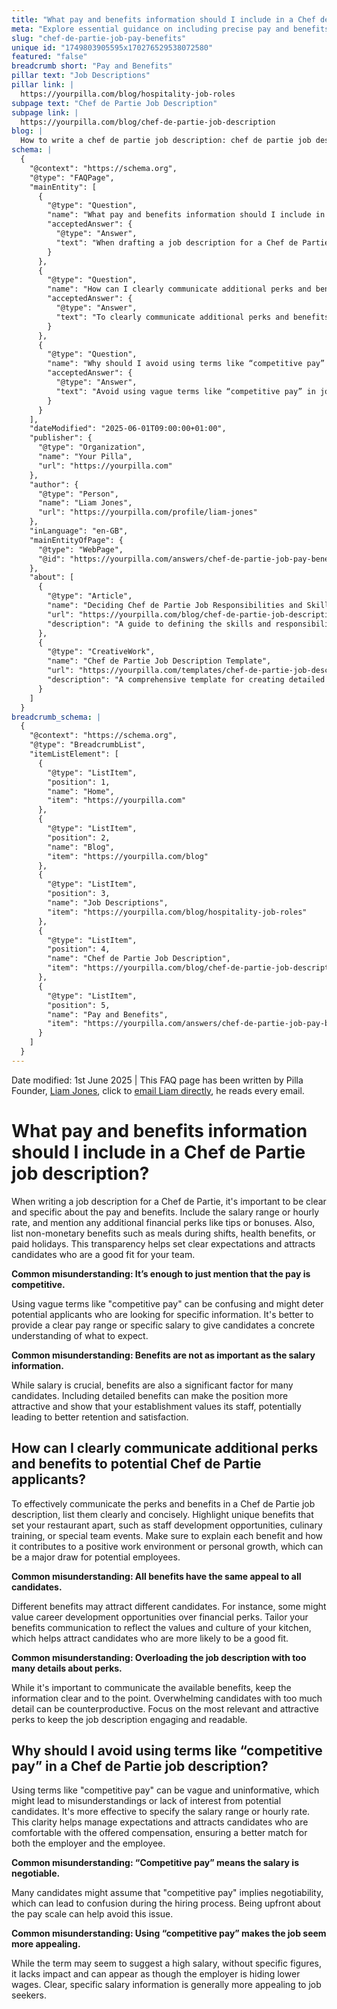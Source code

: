 ```yaml
---
title: "What pay and benefits information should I include in a Chef de Partie job description?"
meta: "Explore essential guidance on including precise pay and benefits in a Chef de Partie job description to attract well-suited candidates."
slug: "chef-de-partie-job-pay-benefits"
unique id: "1749803905595x170276529538072580"
featured: "false"
breadcrumb short: "Pay and Benefits"
pillar text: "Job Descriptions"
pillar link: |
  https://yourpilla.com/blog/hospitality-job-roles
subpage text: "Chef de Partie Job Description"
subpage link: |
  https://yourpilla.com/blog/chef-de-partie-job-description
blog: |
  How to write a chef de partie job description: chef de partie job description template included.
schema: |
  {
    "@context": "https://schema.org",
    "@type": "FAQPage",
    "mainEntity": [
      {
        "@type": "Question",
        "name": "What pay and benefits information should I include in a Chef de Partie job description?",
        "acceptedAnswer": {
          "@type": "Answer",
          "text": "When drafting a job description for a Chef de Partie, it is important to be specific about the salary, including any pay range or hourly rate and additional financial perks such as tips or bonuses. List non-financial benefits clearly too, like meals during shifts, health insurance, or paid holidays, as this transparency helps in attracting suitable candidates and setting clear expectations."
        }
      },
      {
        "@type": "Question",
        "name": "How can I clearly communicate additional perks and benefits to potential Chef de Partie applicants?",
        "acceptedAnswer": {
          "@type": "Answer",
          "text": "To clearly communicate additional perks and benefits in a Chef de Partie job description, enumerate them succinctly, highlighting unique offerings like development opportunities or special events. Explain how each benefit aids personal growth and enhances the work environment, aiming to attract candidates best suited to your team’s culture."
        }
      },
      {
        "@type": "Question",
        "name": "Why should I avoid using terms like “competitive pay” in a Chef de Partie job description?",
        "acceptedAnswer": {
          "@type": "Answer",
          "text": "Avoid using vague terms like “competitive pay” in job descriptions as they lack clarity and can mislead candidates. They might appear to hide lower wages or create confusion over negotiability. It's more constructive to provide a specific salary range or hourly rate, setting clear expectations and attracting genuinely interested candidates."
        }
      }
    ],
    "dateModified": "2025-06-01T09:00:00+01:00",
    "publisher": {
      "@type": "Organization",
      "name": "Your Pilla",
      "url": "https://yourpilla.com"
    },
    "author": {
      "@type": "Person",
      "name": "Liam Jones",
      "url": "https://yourpilla.com/profile/liam-jones"
    },
    "inLanguage": "en-GB",
    "mainEntityOfPage": {
      "@type": "WebPage",
      "@id": "https://yourpilla.com/answers/chef-de-partie-job-pay-benefits"
    },
    "about": [
      {
        "@type": "Article",
        "name": "Deciding Chef de Partie Job Responsibilities and Skills",
        "url": "https://yourpilla.com/blog/chef-de-partie-job-description",
        "description": "A guide to defining the skills and responsibilities required for a Chef de Partie, helping to shape effective job descriptions."
      },
      {
        "@type": "CreativeWork",
        "name": "Chef de Partie Job Description Template",
        "url": "https://yourpilla.com/templates/chef-de-partie-job-description",
        "description": "A comprehensive template for creating detailed and effective job descriptions for the position of Chef de Partie."
      }
    ]
  }
breadcrumb_schema: |
  {
    "@context": "https://schema.org",
    "@type": "BreadcrumbList",
    "itemListElement": [
      {
        "@type": "ListItem",
        "position": 1,
        "name": "Home",
        "item": "https://yourpilla.com"
      },
      {
        "@type": "ListItem",
        "position": 2,
        "name": "Blog",
        "item": "https://yourpilla.com/blog"
      },
      {
        "@type": "ListItem",
        "position": 3,
        "name": "Job Descriptions",
        "item": "https://yourpilla.com/blog/hospitality-job-roles"
      },
      {
        "@type": "ListItem",
        "position": 4,
        "name": "Chef de Partie Job Description",
        "item": "https://yourpilla.com/blog/chef-de-partie-job-description"
      },
      {
        "@type": "ListItem",
        "position": 5,
        "name": "Pay and Benefits",
        "item": "https://yourpilla.com/answers/chef-de-partie-job-pay-benefits"
      }
    ]
  }
---
```


Date modified: 1st June 2025 | This FAQ page has been written by Pilla Founder, [Liam Jones](https://yourpilla.com/profile/liam-jones), click to [email Liam directly](https://mailto:liam@yourpilla.com), he reads every email.

# What pay and benefits information should I include in a Chef de Partie job description?

When writing a job description for a Chef de Partie, it's important to be clear and specific about the pay and benefits. Include the salary range or hourly rate, and mention any additional financial perks like tips or bonuses. Also, list non-monetary benefits such as meals during shifts, health benefits, or paid holidays. This transparency helps set clear expectations and attracts candidates who are a good fit for your team.

**Common misunderstanding: It’s enough to just mention that the pay is competitive.**

Using vague terms like "competitive pay" can be confusing and might deter potential applicants who are looking for specific information. It's better to provide a clear pay range or specific salary to give candidates a concrete understanding of what to expect.

**Common misunderstanding: Benefits are not as important as the salary information.**

While salary is crucial, benefits are also a significant factor for many candidates. Including detailed benefits can make the position more attractive and show that your establishment values its staff, potentially leading to better retention and satisfaction.

## How can I clearly communicate additional perks and benefits to potential Chef de Partie applicants?

To effectively communicate the perks and benefits in a Chef de Partie job description, list them clearly and concisely. Highlight unique benefits that set your restaurant apart, such as staff development opportunities, culinary training, or special team events. Make sure to explain each benefit and how it contributes to a positive work environment or personal growth, which can be a major draw for potential employees.

**Common misunderstanding: All benefits have the same appeal to all candidates.**

Different benefits may attract different candidates. For instance, some might value career development opportunities over financial perks. Tailor your benefits communication to reflect the values and culture of your kitchen, which helps attract candidates who are more likely to be a good fit.

**Common misunderstanding: Overloading the job description with too many details about perks.**

While it's important to communicate the available benefits, keep the information clear and to the point. Overwhelming candidates with too much detail can be counterproductive. Focus on the most relevant and attractive perks to keep the job description engaging and readable.

## Why should I avoid using terms like “competitive pay” in a Chef de Partie job description?

Using terms like "competitive pay" can be vague and uninformative, which might lead to misunderstandings or lack of interest from potential candidates. It's more effective to specify the salary range or hourly rate. This clarity helps manage expectations and attracts candidates who are comfortable with the offered compensation, ensuring a better match for both the employer and the employee.

**Common misunderstanding: “Competitive pay” means the salary is negotiable.**

Many candidates might assume that "competitive pay" implies negotiability, which can lead to confusion during the hiring process. Being upfront about the pay scale can help avoid this issue.

**Common misunderstanding: Using “competitive pay” makes the job seem more appealing.**

While the term may seem to suggest a high salary, without specific figures, it lacks impact and can appear as though the employer is hiding lower wages. Clear, specific salary information is generally more appealing to job seekers.